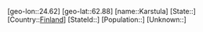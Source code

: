 ﻿---
location: [62.88,24.62]
type: City
tags:
- geo/City


SpocWebEntityId: 31328
isDeleted: false
confidential: public

---
[geo-lon::24.62]
[geo-lat::62.88]
[name::Karstula]
[State::]
[Country::[Finland](geo/Continent/Europe/Finland.md)]
[StateId::]
[Population::]
[Unknown::]


